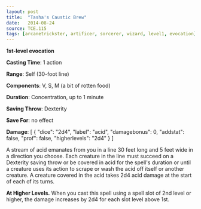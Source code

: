 ```yaml
---
layout: post
title:  "Tasha's Caustic Brew"
date:   2014-08-24
source: TCE.115
tags: [arcanetrickster, artificer, sorcerer, wizard, level1, evocation]
---
```


**1st-level evocation**

**Casting Time**: 1 action

**Range**: Self (30-foot line)

**Components**: V, S, M (a bit of rotten food)

**Duration**: Concentration, up to 1 minute

**Saving Throw**: Dexterity

**Save For**: no effect

**Damage**: [ { "dice": "2d4", "label": "acid", "damagebonus": 0, "addstat": false, "prof": false, "higherlevels": "2d4" } ]

A stream of acid emanates from you in a line 30 feet long and 5 feet wide in a direction you choose. Each creature in the line must succeed on a Dexterity saving throw or be covered in acid for the spell's duration or until a creature uses its action to scrape or wash the acid off itself or another creature. A creature covered in the acid takes 2d4 acid damage at the start of each of its turns.

**At Higher Levels.** When you cast this spell using a spell slot of 2nd level or higher, the damage increases by 2d4 for each slot level above 1st.